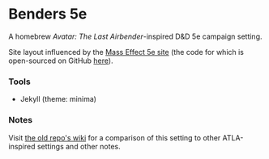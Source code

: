 # Benders 5e

A homebrew _Avatar: The Last Airbender_-inspired D&D 5e campaign setting.

Site layout influenced by the [Mass Effect 5e site](http://n7.world) (the code for which is open-sourced on GitHub [here](https://github.com/queryluke/masseffect-5e)).

### Tools
- Jekyll (theme: minima)

### Notes
Visit [the old repo's wiki](https://github.com/nglaeser/benders/wiki) for a comparison of this setting to other ATLA-inspired settings and other notes.
